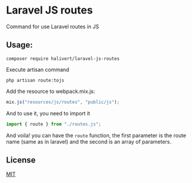 # Laravel JS routes

Command for use Laravel routes in JS

## Usage:

```shell
composer require halivert/laravel-js-routes
```

Execute artisan command

```shell
php artisan route:tojs
```

Add the resource to webpack.mix.js:

```js
mix.js("resources/js/routes", "public/js");
```

And to use it, you need to import it

```js
import { route } from "./routes.js";
```

And voila! you can have the `route` function, the first parameter is the route
name (same as in laravel) and the second is an array of parameters.

## License
[MIT](https://github.com/halivert/laravel-js-routes/blob/master/LICENSE)
